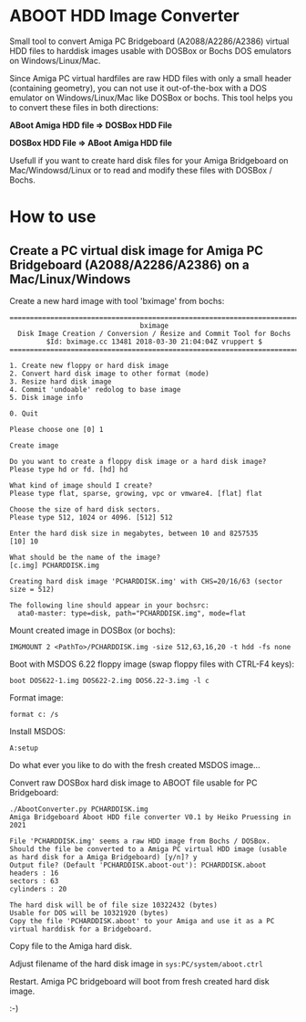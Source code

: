 # ABOOT HDD Image Converter
Small tool to convert Amiga PC Bridgeboard (A2088/A2286/A2386) virtual HDD files to harddisk images usable with DOSBox or Bochs DOS emulators on Windows/Linux/Mac.

Since Amiga PC virtual hardfiles are raw HDD files with only a small header (containing geometry), you can not use it out-of-the-box with a DOS emulator on Windows/Linux/Mac like DOSBox or bochs. This tool helps you to convert these files in both directions:

**ABoot Amiga HDD file => DOSBox HDD File**

**DOSBox HDD File => ABoot Amiga HDD file**

Usefull if you want to create hard disk files for your Amiga Bridgeboard on Mac/Windowsd/Linux or to read and modify these files with DOSBox / Bochs.

# How to use
## Create a PC virtual disk image for Amiga PC Bridgeboard (A2088/A2286/A2386) on a Mac/Linux/Windows

Create a new hard image with tool 'bximage' from bochs:

```
========================================================================
                                bximage
  Disk Image Creation / Conversion / Resize and Commit Tool for Bochs
         $Id: bximage.cc 13481 2018-03-30 21:04:04Z vruppert $
========================================================================

1. Create new floppy or hard disk image
2. Convert hard disk image to other format (mode)
3. Resize hard disk image
4. Commit 'undoable' redolog to base image
5. Disk image info

0. Quit

Please choose one [0] 1

Create image

Do you want to create a floppy disk image or a hard disk image?
Please type hd or fd. [hd] hd

What kind of image should I create?
Please type flat, sparse, growing, vpc or vmware4. [flat] flat

Choose the size of hard disk sectors.
Please type 512, 1024 or 4096. [512] 512

Enter the hard disk size in megabytes, between 10 and 8257535
[10] 10

What should be the name of the image?
[c.img] PCHARDDISK.img

Creating hard disk image 'PCHARDDISK.img' with CHS=20/16/63 (sector size = 512)

The following line should appear in your bochsrc:
  ata0-master: type=disk, path="PCHARDDISK.img", mode=flat
```

Mount created image in DOSBox (or bochs):

```
IMGMOUNT 2 <PathTo>/PCHARDDISK.img -size 512,63,16,20 -t hdd -fs none
```

Boot with MSDOS 6.22 floppy image (swap floppy files with CTRL-F4 keys):

```
boot DOS622-1.img DOS622-2.img DOS6.22-3.img -l c
```

Format image:

```
format c: /s
```

Install MSDOS:

```
A:setup
```

Do what ever you like to do with the fresh created MSDOS image...

Convert raw DOSBox hard disk image to ABOOT file usable for PC Bridgeboard:

```
./AbootConverter.py PCHARDDISK.img 
Amiga Bridgeboard Aboot HDD file converter V0.1 by Heiko Pruessing in 2021

File 'PCHARDDISK.img' seems a raw HDD image from Bochs / DOSBox.
Should the file be converted to a Amiga PC virtual HDD image (usable as hard disk for a Amiga Bridgeboard) [y/n]? y
Output file? (Default 'PCHARDDISK.aboot-out'): PCHARDDISK.aboot
headers : 16
sectors : 63
cylinders : 20

The hard disk will be of file size 10322432 (bytes)
Usable for DOS will be 10321920 (bytes)
Copy the file 'PCHARDDISK.aboot' to your Amiga and use it as a PC virtual harddisk for a Bridgeboard.
```

Copy file to the Amiga hard disk.

Adjust filename of the hard disk image in ```sys:PC/system/aboot.ctrl```

Restart. Amiga PC bridgeboard will boot from fresh created hard disk image.

:-) 

